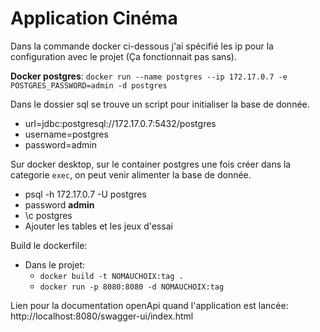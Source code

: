 # Application Cinéma

Dans la commande docker ci-dessous j'ai spécifié les ip pour la configuration avec le projet (Ça fonctionnait pas sans).

**Docker postgres**: ``docker run --name postgres --ip 172.17.0.7 -e POSTGRES_PASSWORD=admin -d postgres``

Dans le dossier sql se trouve un script pour initialiser la base de donnée.

* url=jdbc:postgresql://172.17.0.7:5432/postgres
* username=postgres
* password=admin

Sur docker desktop, sur le container postgres une fois créer dans la categorie ``exec``, on peut venir alimenter la base de donnée.
* psql -h 172.17.0.7 -U postgres
* password **admin**
* \c postgres
* Ajouter les tables et les jeux d'essai


Build le dockerfile:
* Dans le projet:
  * ``docker build -t NOMAUCHOIX:tag .``
  * ``docker run -p 8080:8080 -d NOMAUCHOIX:tag``


Lien pour la documentation openApi quand l'application est lancée:
http://localhost:8080/swagger-ui/index.html

